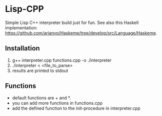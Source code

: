 Lisp-CPP
========

Simple Lisp C++ interpreter build just for fun. See also this Haskell implementation: https://github.com/arianvp/Haskeme/tree/develop/src/Language/Haskeme.

Installation
------------
1. g++ interpreter.cpp functions.cpp -o ./interpreter
2. ./interpreter < <file_to_parse>
3. results are printed to stdout

Functions
---------
- default functions are + and *. 
- you can add more functions in functions.cpp
- add the defined function to the init-procedure in interpreter.cpp

